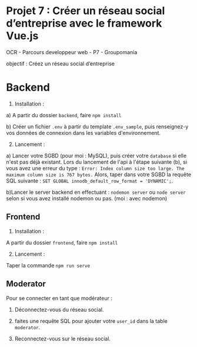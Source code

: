 # Projet 7 : Créer un réseau social d’entreprise avec le framework Vue.js

OCR - Parcours developpeur web - P7 - Groupomania

objectif : Créez un réseau social d’entreprise

# Backend

1. Installation :

a) A partir du dossier `backend`, faire `npm install`

b) Créer un fichier `.env` à partir du template `.env_sample`, puis renseignez-y vos données de connexion dans les variables d'environnement.

2. Lancement :

a) Lancer votre SGBD (pour moi : MySQL), puis créer votre `database` si elle n'est pas déjà existant. Lors du lancement de l'api à l'étape suivante (b), si vous avez une erreur du type :
`Error: Index column size too large. The maximum column size is 767 bytes.`
Alors, taper dans votre SGBD la requête SQL suivante :
`SET GLOBAL innodb_default_row_format = 'DYNAMIC';`.

b)Lancer le server backend en effectuant : `nodemon server` ou `node server` selon si vous avez installé nodemon ou pas. (moi : avec nodemon)

## Frontend

1. Installation :

A partir du dossier `frontend`, faire `npm install`

2. Lancement :

Taper la commande `npm run serve`

## Moderator

Pour se connecter en tant que modérateur :

1. Déconnectez-vous du réseau social.

2. faites une requête SQL pour ajouter votre `user_id` dans la table `moderator`.

3. Reconnectez-vous sur le réseau social.
